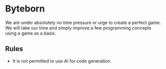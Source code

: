 # Byteborn

We are under absolutely no time pressure or urge to create a perfect game. We will take our time and simply improve a few programming concepts using a game as a basis.

## Rules

- It is not permitted to use AI for code generation.

